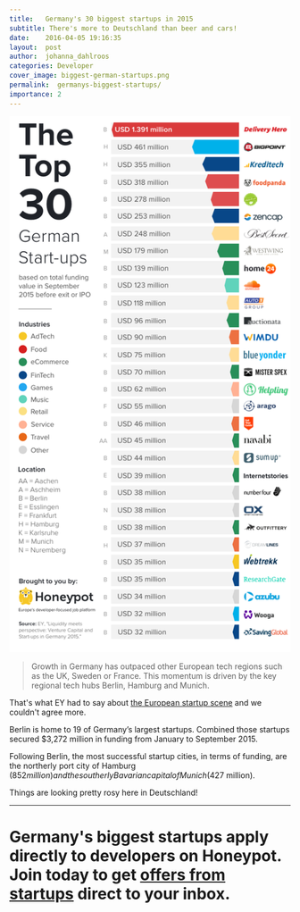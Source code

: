 ```yaml
---
title:   Germany's 30 biggest startups in 2015
subtitle: There's more to Deutschland than beer and cars!
date:    2016-04-05 19:16:35
layout:  post
author:  johanna_dahlroos
categories: Developer
cover_image: biggest-german-startups.png
permalink:  germanys-biggest-startups/
importance: 2
---
```


![germanys biggest startups](/assets/images/top30.png)

>Growth in Germany has outpaced other European tech regions such as the UK, Sweden or France. This momentum is driven by the key regional tech hubs Berlin, Hamburg and Munich.

That's what EY had to say about [the European startup scene][1] and we couldn't agree more. 

Berlin is home to 19 of Germany’s largest startups. Combined those startups secured $3,272 million in funding from January to September 2015. 

Following Berlin, the most successful startup cities, in terms of funding, are the northerly port city of Hamburg ($852 million) and the southerly Bavarian capital of Munich ($427 million). 

Things are looking pretty rosy here in Deutschland! 

* * *

# Germany's biggest startups apply directly to developers on Honeypot. Join today to get [offers from startups][2] direct to your inbox. 

[1]: http://www.ey.com/Publication/vwLUAssets/ey-venture-capital-and-start-ups-in-germany-2015/$FILE/ey-venture-capital-and-start-ups-in-germany-2015.pdf 
[2]: https://www.honeypot.io/pages/how_does_it_work?utm_source=blog30